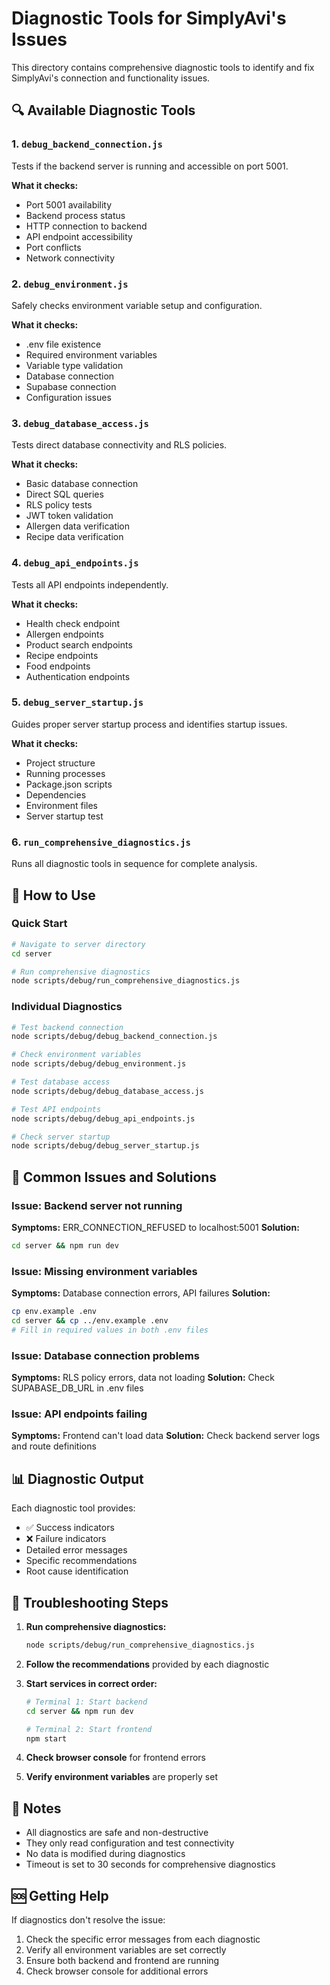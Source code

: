 # Diagnostic Tools for SimplyAvi's Issues

This directory contains comprehensive diagnostic tools to identify and fix SimplyAvi's connection and functionality issues.

## 🔍 Available Diagnostic Tools

### 1. `debug_backend_connection.js`
Tests if the backend server is running and accessible on port 5001.

**What it checks:**
- Port 5001 availability
- Backend process status
- HTTP connection to backend
- API endpoint accessibility
- Port conflicts
- Network connectivity

### 2. `debug_environment.js`
Safely checks environment variable setup and configuration.

**What it checks:**
- .env file existence
- Required environment variables
- Variable type validation
- Database connection
- Supabase connection
- Configuration issues

### 3. `debug_database_access.js`
Tests direct database connectivity and RLS policies.

**What it checks:**
- Basic database connection
- Direct SQL queries
- RLS policy tests
- JWT token validation
- Allergen data verification
- Recipe data verification

### 4. `debug_api_endpoints.js`
Tests all API endpoints independently.

**What it checks:**
- Health check endpoint
- Allergen endpoints
- Product search endpoints
- Recipe endpoints
- Food endpoints
- Authentication endpoints

### 5. `debug_server_startup.js`
Guides proper server startup process and identifies startup issues.

**What it checks:**
- Project structure
- Running processes
- Package.json scripts
- Dependencies
- Environment files
- Server startup test

### 6. `run_comprehensive_diagnostics.js`
Runs all diagnostic tools in sequence for complete analysis.

## 🚀 How to Use

### Quick Start
```bash
# Navigate to server directory
cd server

# Run comprehensive diagnostics
node scripts/debug/run_comprehensive_diagnostics.js
```

### Individual Diagnostics
```bash
# Test backend connection
node scripts/debug/debug_backend_connection.js

# Check environment variables
node scripts/debug/debug_environment.js

# Test database access
node scripts/debug/debug_database_access.js

# Test API endpoints
node scripts/debug/debug_api_endpoints.js

# Check server startup
node scripts/debug/debug_server_startup.js
```

## 🎯 Common Issues and Solutions

### Issue: Backend server not running
**Symptoms:** ERR_CONNECTION_REFUSED to localhost:5001
**Solution:** 
```bash
cd server && npm run dev
```

### Issue: Missing environment variables
**Symptoms:** Database connection errors, API failures
**Solution:**
```bash
cp env.example .env
cd server && cp ../env.example .env
# Fill in required values in both .env files
```

### Issue: Database connection problems
**Symptoms:** RLS policy errors, data not loading
**Solution:** Check SUPABASE_DB_URL in .env files

### Issue: API endpoints failing
**Symptoms:** Frontend can't load data
**Solution:** Check backend server logs and route definitions

## 📊 Diagnostic Output

Each diagnostic tool provides:
- ✅ Success indicators
- ❌ Failure indicators
- Detailed error messages
- Specific recommendations
- Root cause identification

## 🔧 Troubleshooting Steps

1. **Run comprehensive diagnostics:**
   ```bash
   node scripts/debug/run_comprehensive_diagnostics.js
   ```

2. **Follow the recommendations** provided by each diagnostic

3. **Start services in correct order:**
   ```bash
   # Terminal 1: Start backend
   cd server && npm run dev
   
   # Terminal 2: Start frontend
   npm start
   ```

4. **Check browser console** for frontend errors

5. **Verify environment variables** are properly set

## 📝 Notes

- All diagnostics are safe and non-destructive
- They only read configuration and test connectivity
- No data is modified during diagnostics
- Timeout is set to 30 seconds for comprehensive diagnostics

## 🆘 Getting Help

If diagnostics don't resolve the issue:
1. Check the specific error messages from each diagnostic
2. Verify all environment variables are set correctly
3. Ensure both backend and frontend are running
4. Check browser console for additional errors 